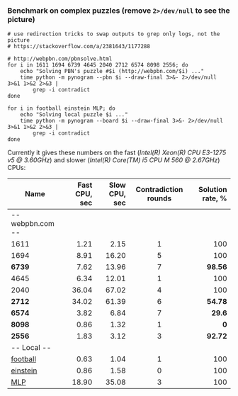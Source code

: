 ### Benchmark on complex puzzles (remove `2>/dev/null` to see the picture)

```
# use redirection tricks to swap outputs to grep only logs, not the picture
# https://stackoverflow.com/a/2381643/1177288

# http://webpbn.com/pbnsolve.html
for i in 1611 1694 6739 4645 2040 2712 6574 8098 2556; do
    echo "Solving PBN's puzzle #$i (http://webpbn.com/$i) ..."
    time python -m pynogram --pbn $i --draw-final 3>&- 2>/dev/null 3>&1 1>&2 2>&3 |
        grep -i contradict
done

for i in football einstein MLP; do
    echo "Solving local puzzle $i ..."
    time python -m pynogram --board $i --draw-final 3>&- 2>/dev/null 3>&1 1>&2 2>&3 |
        grep -i contradict
done
```

Currently it gives these numbers on the fast (_Intel(R) Xeon(R) CPU E3-1275 v5 @ 3.60GHz_)
and slower (_Intel(R) Core(TM) i5 CPU  M 560  @ 2.67GHz_) CPUs:

| Name      | Fast CPU, sec | Slow CPU, sec | Contradiction rounds | Solution rate, % |
|-----------|--------------:|--------------:|:--------------------:|-----------------:|
|-- webpbn.com --                                                                     |
| 1611      | 1.21          | 2.15          | 1                    | 100              |
| 1694      | 8.91          | 16.20         | 5                    | 100              |
| **6739**  | 7.62          | 13.96         | 7                    | **98.56**        |
| 4645      | 6.34          | 12.01         | 1                    | 100              |
| 2040      | 36.04         | 67.02         | 4                    | 100              |
| **2712**  | 34.02         | 61.39         | 6                    | **54.78**        |
| **6574**  | 3.82          | 6.84          | 7                    | **29.6**         |
| **8098**  | 0.86          | 1.32          | 1                    | **0**            |
| **2556**  | 1.83          | 3.12          | 3                    | **92.72**        |
|-- Local --                                                                          |
| [football](../pynogram/examples/football.txt) | 0.63  | 1.04  | 1         | 100              |
| [einstein](../pynogram/examples/einstein.txt) | 0.86  | 1.58  | 0         | 100              |
| [MLP](../pynogram/examples/MLP.txt)           | 18.90 | 35.08 | 3         | 100              |
